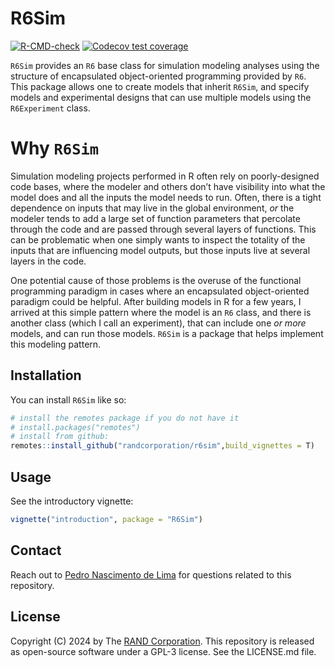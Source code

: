 
<!-- README.md is generated from README.Rmd. Please edit that file -->

# R6Sim

<!-- badges: start -->

[![R-CMD-check](https://github.com/RANDCorporation/R6Sim/actions/workflows/R-CMD-check.yaml/badge.svg)](https://github.com/RANDCorporation/R6Sim/actions/workflows/R-CMD-check.yaml)
[![Codecov test
coverage](https://codecov.io/gh/RANDCorporation/R6Sim/graph/badge.svg)](https://app.codecov.io/gh/RANDCorporation/R6Sim)
<!-- badges: end -->

`R6Sim` provides an `R6` base class for simulation modeling analyses
using the structure of encapsulated object-oriented programming provided
by `R6`. This package allows one to create models that inherit `R6Sim`,
and specify models and experimental designs that can use multiple models
using the `R6Experiment` class.

# Why `R6Sim`

Simulation modeling projects performed in R often rely on
poorly-designed code bases, where the modeler and others don’t have
visibility into what the model does and all the inputs the model needs
to run. Often, there is a tight dependence on inputs that may live in
the global environment, *or* the modeler tends to add a large set of
function parameters that percolate through the code and are passed
through several layers of functions. This can be problematic when one
simply wants to inspect the totality of the inputs that are influencing
model outputs, but those inputs live at several layers in the code.

One potential cause of those problems is the overuse of the functional
programming paradigm in cases where an encapsulated object-oriented
paradigm could be helpful. After building models in R for a few years, I
arrived at this simple pattern where the model is an `R6` class, and
there is another class (which I call an experiment), that can include
one *or more* models, and can run those models. `R6Sim` is a package
that helps implement this modeling pattern.

## Installation

You can install `R6Sim` like so:

``` r
# install the remotes package if you do not have it
# install.packages("remotes")
# install from github:
remotes::install_github("randcorporation/r6sim",build_vignettes = T)
```

## Usage

See the introductory vignette:

``` r
vignette("introduction", package = "R6Sim")
```

## Contact

Reach out to [Pedro Nascimento de
Lima](https://www.rand.org/about/people/l/lima_pedro_nascimento_de.html)
for questions related to this repository.

## License

Copyright (C) 2024 by The [RAND Corporation](https://www.rand.org). This
repository is released as open-source software under a GPL-3 license.
See the LICENSE.md file.
